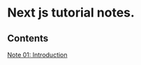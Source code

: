 # Next js tutorial notes.

## Contents

[Note 01: Introduction](https://github.com/KrYP70N/NEXT_TUTORIAL/tree/feature/01-introduction)

